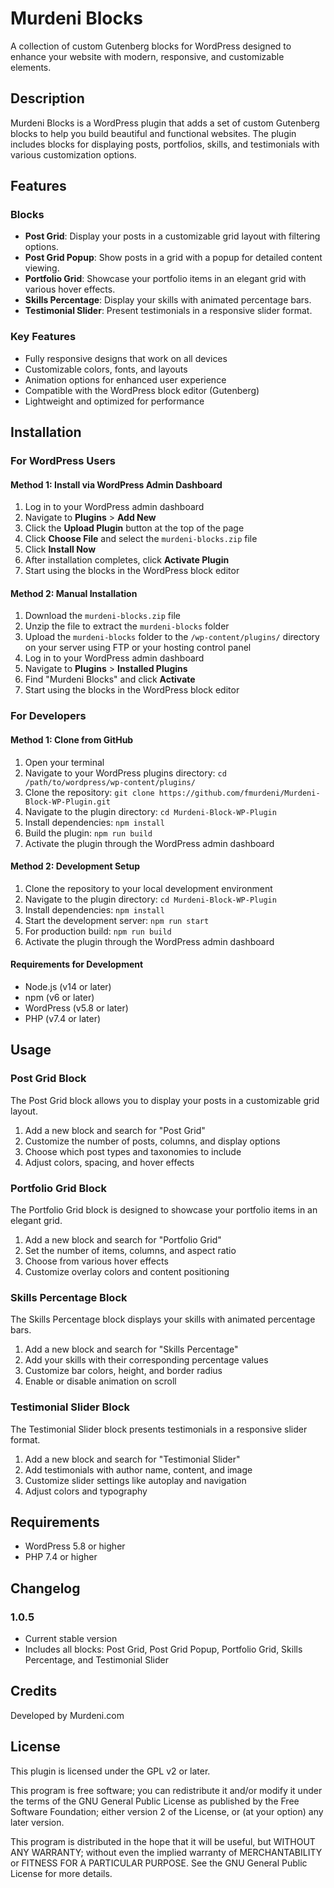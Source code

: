 # Murdeni Blocks

A collection of custom Gutenberg blocks for WordPress designed to enhance your website with modern, responsive, and customizable elements.

## Description

Murdeni Blocks is a WordPress plugin that adds a set of custom Gutenberg blocks to help you build beautiful and functional websites. The plugin includes blocks for displaying posts, portfolios, skills, and testimonials with various customization options.

## Features

### Blocks

- **Post Grid**: Display your posts in a customizable grid layout with filtering options.
- **Post Grid Popup**: Show posts in a grid with a popup for detailed content viewing.
- **Portfolio Grid**: Showcase your portfolio items in an elegant grid with various hover effects.
- **Skills Percentage**: Display your skills with animated percentage bars.
- **Testimonial Slider**: Present testimonials in a responsive slider format.

### Key Features

- Fully responsive designs that work on all devices
- Customizable colors, fonts, and layouts
- Animation options for enhanced user experience
- Compatible with the WordPress block editor (Gutenberg)
- Lightweight and optimized for performance

## Installation

### For WordPress Users

#### Method 1: Install via WordPress Admin Dashboard

1. Log in to your WordPress admin dashboard
2. Navigate to **Plugins** > **Add New**
3. Click the **Upload Plugin** button at the top of the page
4. Click **Choose File** and select the `murdeni-blocks.zip` file
5. Click **Install Now**
6. After installation completes, click **Activate Plugin**
7. Start using the blocks in the WordPress block editor

#### Method 2: Manual Installation

1. Download the `murdeni-blocks.zip` file
2. Unzip the file to extract the `murdeni-blocks` folder
3. Upload the `murdeni-blocks` folder to the `/wp-content/plugins/` directory on your server using FTP or your hosting control panel
4. Log in to your WordPress admin dashboard
5. Navigate to **Plugins** > **Installed Plugins**
6. Find "Murdeni Blocks" and click **Activate**
7. Start using the blocks in the WordPress block editor

### For Developers

#### Method 1: Clone from GitHub

1. Open your terminal
2. Navigate to your WordPress plugins directory: `cd /path/to/wordpress/wp-content/plugins/`
3. Clone the repository: `git clone https://github.com/fmurdeni/Murdeni-Block-WP-Plugin.git`
4. Navigate to the plugin directory: `cd Murdeni-Block-WP-Plugin`
5. Install dependencies: `npm install`
6. Build the plugin: `npm run build`
7. Activate the plugin through the WordPress admin dashboard

#### Method 2: Development Setup

1. Clone the repository to your local development environment
2. Navigate to the plugin directory: `cd Murdeni-Block-WP-Plugin`
3. Install dependencies: `npm install`
4. Start the development server: `npm run start`
5. For production build: `npm run build`
6. Activate the plugin through the WordPress admin dashboard

#### Requirements for Development

- Node.js (v14 or later)
- npm (v6 or later)
- WordPress (v5.8 or later)
- PHP (v7.4 or later)

## Usage

### Post Grid Block

The Post Grid block allows you to display your posts in a customizable grid layout.

1. Add a new block and search for "Post Grid"
2. Customize the number of posts, columns, and display options
3. Choose which post types and taxonomies to include
4. Adjust colors, spacing, and hover effects

### Portfolio Grid Block

The Portfolio Grid block is designed to showcase your portfolio items in an elegant grid.

1. Add a new block and search for "Portfolio Grid"
2. Set the number of items, columns, and aspect ratio
3. Choose from various hover effects
4. Customize overlay colors and content positioning

### Skills Percentage Block

The Skills Percentage block displays your skills with animated percentage bars.

1. Add a new block and search for "Skills Percentage"
2. Add your skills with their corresponding percentage values
3. Customize bar colors, height, and border radius
4. Enable or disable animation on scroll

### Testimonial Slider Block

The Testimonial Slider block presents testimonials in a responsive slider format.

1. Add a new block and search for "Testimonial Slider"
2. Add testimonials with author name, content, and image
3. Customize slider settings like autoplay and navigation
4. Adjust colors and typography

## Requirements

- WordPress 5.8 or higher
- PHP 7.4 or higher

## Changelog

### 1.0.5
- Current stable version
- Includes all blocks: Post Grid, Post Grid Popup, Portfolio Grid, Skills Percentage, and Testimonial Slider

## Credits

Developed by Murdeni.com

## License

This plugin is licensed under the GPL v2 or later.

This program is free software; you can redistribute it and/or modify it under the terms of the GNU General Public License as published by the Free Software Foundation; either version 2 of the License, or (at your option) any later version.

This program is distributed in the hope that it will be useful, but WITHOUT ANY WARRANTY; without even the implied warranty of MERCHANTABILITY or FITNESS FOR A PARTICULAR PURPOSE. See the GNU General Public License for more details.
